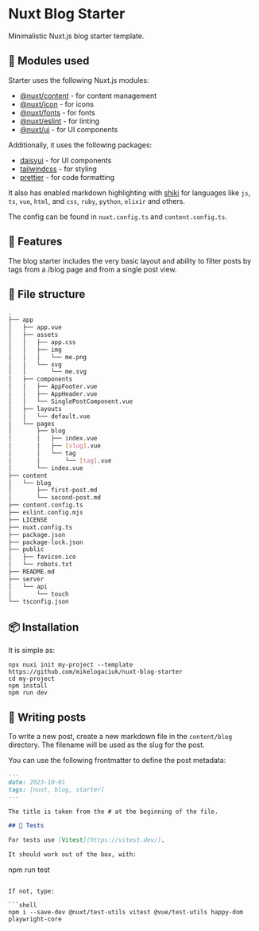 # Nuxt Blog Starter

Minimalistic Nuxt.js blog starter template.

## 🚀 Modules used

Starter uses the following Nuxt.js modules:

- [@nuxt/content](https://content.nuxtjs.org/) - for content management
- [@nuxt/icon](https://nuxt.com/modules/icon) - for icons
- [@nuxt/fonts](https://nuxt.com/modules/fonts) - for fonts
- [@nuxt/eslint](https://nuxt.com/modules/eslint) - for linting
- [@nuxt/ui](https://nuxt.com/modules/ui) - for UI components

Additionally, it uses the following packages:

- [daisyui](https://daisyui.com/) - for UI components
- [tailwindcss](https://tailwindcss.com/) - for styling
- [prettier](https://prettier.io/) - for code formatting

It also has enabled markdown highlighting with [shiki](https://shiki.matsu.io/) for languages like `js`, `ts`, `vue`, `html`, and `css`, `ruby`, `python`, `elixir` and others.

The config can be found in `nuxt.config.ts` and `content.config.ts`.

## 📖 Features

The blog starter includes the very basic layout and ability to filter posts by tags from a /blog page and from a single post view.

## 🌳 File structure

```bash
.
├── app
│   ├── app.vue
│   ├── assets
│   │   ├── app.css
│   │   ├── img
│   │   │   └── me.png
│   │   └── svg
│   │       └── me.svg
│   ├── components
│   │   ├── AppFooter.vue
│   │   ├── AppHeader.vue
│   │   └── SinglePostComponent.vue
│   ├── layouts
│   │   └── default.vue
│   └── pages
│       ├── blog
│       │   ├── index.vue
│       │   ├── [slug].vue
│       │   └── tag
│       │       └── [tag].vue
│       └── index.vue
├── content
│   └── blog
│       ├── first-post.md
│       └── second-post.md
├── content.config.ts
├── eslint.config.mjs
├── LICENSE
├── nuxt.config.ts
├── package.json
├── package-lock.json
├── public
│   ├── favicon.ico
│   └── robots.txt
├── README.md
├── server
│   └── api
│       └── touch
└── tsconfig.json
```

## 📦 Installation

It is simple as:

```shell
npx nuxi init my-project --template https://github.com/mikelogaciuk/nuxt-blog-starter
cd my-project
npm install
npm run dev
```

## 📝 Writing posts

To write a new post, create a new markdown file in the `content/blog` directory. The filename will be used as the slug for the post.

You can use the following frontmatter to define the post metadata:

```markdown
---
date: 2023-10-01
tags: [nuxt, blog, starter]
---

The title is taken from the # at the beginning of the file.

## 💊 Tests

For tests use [Vitest](https://vitest.dev/).

It should work out of the box, with:

```
npm run test
```

If not, type:

```shell
npm i --save-dev @nuxt/test-utils vitest @vue/test-utils happy-dom playwright-core
```
